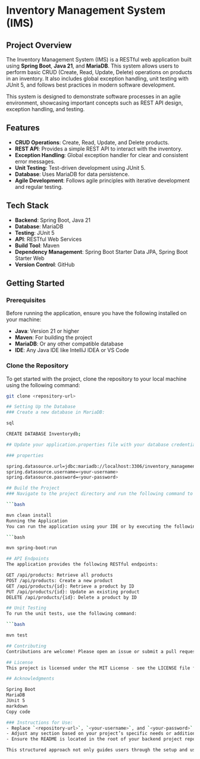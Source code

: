 # Inventory Management System (IMS)

## Project Overview

The Inventory Management System (IMS) is a RESTful web application built using **Spring Boot**, **Java 21**, and **MariaDB**. This system allows users to perform basic CRUD (Create, Read, Update, Delete) operations on products in an inventory. It also includes global exception handling, unit testing with JUnit 5, and follows best practices in modern software development.

This system is designed to demonstrate software processes in an agile environment, showcasing important concepts such as REST API design, exception handling, and testing.

## Features

- **CRUD Operations**: Create, Read, Update, and Delete products.
- **REST API**: Provides a simple REST API to interact with the inventory.
- **Exception Handling**: Global exception handler for clear and consistent error messages.
- **Unit Testing**: Test-driven development using JUnit 5.
- **Database**: Uses MariaDB for data persistence.
- **Agile Development**: Follows agile principles with iterative development and regular testing.

## Tech Stack

- **Backend**: Spring Boot, Java 21
- **Database**: MariaDB
- **Testing**: JUnit 5
- **API**: RESTful Web Services
- **Build Tool**: Maven
- **Dependency Management**: Spring Boot Starter Data JPA, Spring Boot Starter Web
- **Version Control**: GitHub

## Getting Started

### Prerequisites

Before running the application, ensure you have the following installed on your machine:

- **Java**: Version 21 or higher
- **Maven**: For building the project
- **MariaDB**: Or any other compatible database
- **IDE**: Any Java IDE like IntelliJ IDEA or VS Code

### Clone the Repository

To get started with the project, clone the repository to your local machine using the following command:

```bash
git clone <repository-url>

## Setting Up the Database
### Create a new database in MariaDB:

sql

CREATE DATABASE Inventorydb;

## Update your application.properties file with your database credentials:

### properties

spring.datasource.url=jdbc:mariadb://localhost:3306/inventory_management
spring.datasource.username=<your-username>
spring.datasource.password=<your-password>

## Build the Project
### Navigate to the project directory and run the following command to build the project:

```bash

mvn clean install
Running the Application
You can run the application using your IDE or by executing the following command in the terminal:

```bash

mvn spring-boot:run

## API Endpoints
The application provides the following RESTful endpoints:

GET /api/products: Retrieve all products
POST /api/products: Create a new product
GET /api/products/{id}: Retrieve a product by ID
PUT /api/products/{id}: Update an existing product
DELETE /api/products/{id}: Delete a product by ID

## Unit Testing
To run the unit tests, use the following command:

```bash

mvn test

## Contributing
Contributions are welcome! Please open an issue or submit a pull request for any enhancements or bug fixes.

## License
This project is licensed under the MIT License - see the LICENSE file for details.

## Acknowledgments

Spring Boot
MariaDB
JUnit 5
markdown
Copy code

### Instructions for Use:
- Replace `<repository-url>`, `<your-username>`, and `<your-password>` with the actual details.
- Adjust any section based on your project’s specific needs or additional features you might want to include.
- Ensure the README is located in the root of your backend project repository for easy access.

This structured approach not only guides users through the setup and usage of your project but also provides them with essential information about its functionality and development processes.
